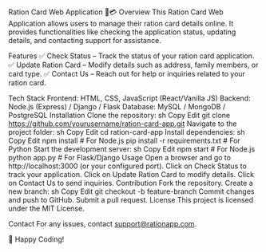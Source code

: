 Ration Card Web Application 📜💳
Overview
This Ration Card Web Application allows users to manage their ration card details online. It provides functionalities like checking the application status, updating details, and contacting support for assistance.

Features
✅ Check Status – Track the status of your ration card application.
✅ Update Ration Card – Modify details such as address, family members, or card type.
✅ Contact Us – Reach out for help or inquiries related to your ration card.

Tech Stack
Frontend: HTML, CSS, JavaScript (React/Vanilla JS)
Backend: Node.js (Express) / Django / Flask
Database: MySQL / MongoDB / PostgreSQL
Installation
Clone the repository:
sh
Copy
Edit
git clone https://github.com/yourusername/ration-card-app.git
Navigate to the project folder:
sh
Copy
Edit
cd ration-card-app
Install dependencies:
sh
Copy
Edit
npm install  # For Node.js
pip install -r requirements.txt  # For Python
Start the development server:
sh
Copy
Edit
npm start  # For Node.js
python app.py  # For Flask/Django
Usage
Open a browser and go to http://localhost:3000 (or your configured port).
Click on Check Status to track your application.
Click on Update Ration Card to modify details.
Click on Contact Us to send inquiries.
Contribution
Fork the repository.
Create a new branch:
sh
Copy
Edit
git checkout -b feature-branch
Commit changes and push to GitHub.
Submit a pull request.
License
This project is licensed under the MIT License.

Contact
For any issues, contact support@rationapp.com.

🚀 Happy Coding!
